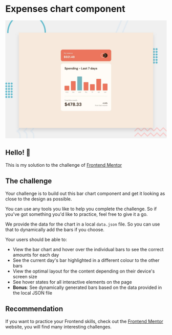 # Expenses chart component

![Design preview for the Expenses chart component coding challenge](./design/desktop-preview.jpg)

## Hello! 👋
This is my solution to the challenge of [Frontend Mentor](https://www.frontendmentor.io)


## The challenge

Your challenge is to build out this bar chart component and get it looking as close to the design as possible.

You can use any tools you like to help you complete the challenge. So if you've got something you'd like to practice, feel free to give it a go.

We provide the data for the chart in a local `data.json` file. So you can use that to dynamically add the bars if you choose.

Your users should be able to:

- View the bar chart and hover over the individual bars to see the correct amounts for each day
- See the current day's bar highlighted in a different colour to the other bars
- View the optimal layout for the content depending on their device's screen size
- See hover states for all interactive elements on the page
- **Bonus**: See dynamically generated bars based on the data provided in the local JSON file

## Recommendation

If you want to practice your Frontend skills, check out the [Frontend Mentor](https://www.frontendmentor.io) website, you will find many interesting challenges.


